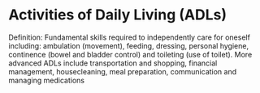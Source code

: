 # Activities of Daily Living (ADLs)

Definition: Fundamental skills required to independently care for oneself including: ambulation (movement), feeding, dressing, personal hygiene, continence (bowel and bladder control) and toileting (use of toilet). More advanced ADLs include transportation and shopping, financial management, housecleaning, meal preparation, communication and managing medications